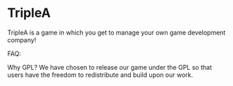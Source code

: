 TripleA
==========================
TripleA is a game in which you get to manage your own game development company!
<GAMEJOLT LINK>

FAQ:

Why GPL?
We have chosen to release our game under the GPL so that users have the freedom to redistribute and build upon our work.